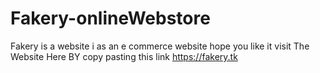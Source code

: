 # Fakery-onlineWebstore
Fakery is a website i as an e commerce website hope you like it
visit The Website Here BY copy pasting this link https://fakery.tk

